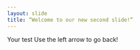 ```yaml
---
layout: slide
title: “Welcome to our new second slide!”
---
```

Your test
Use the left arrow to go back!
